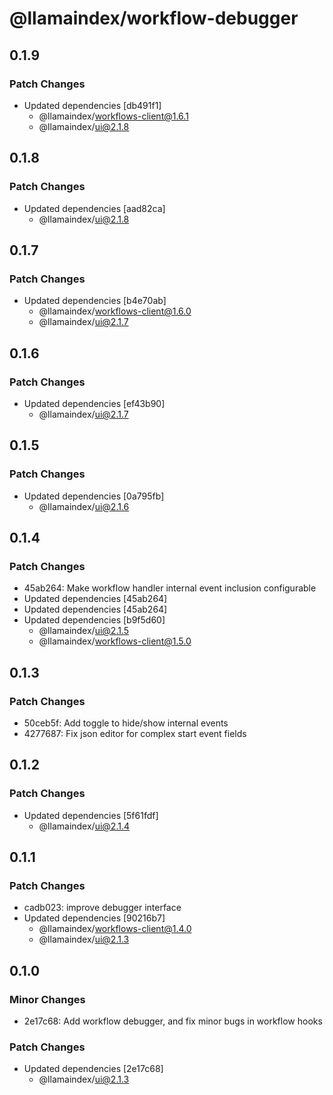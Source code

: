 # @llamaindex/workflow-debugger

## 0.1.9

### Patch Changes

- Updated dependencies [db491f1]
  - @llamaindex/workflows-client@1.6.1
  - @llamaindex/ui@2.1.8

## 0.1.8

### Patch Changes

- Updated dependencies [aad82ca]
  - @llamaindex/ui@2.1.8

## 0.1.7

### Patch Changes

- Updated dependencies [b4e70ab]
  - @llamaindex/workflows-client@1.6.0
  - @llamaindex/ui@2.1.7

## 0.1.6

### Patch Changes

- Updated dependencies [ef43b90]
  - @llamaindex/ui@2.1.7

## 0.1.5

### Patch Changes

- Updated dependencies [0a795fb]
  - @llamaindex/ui@2.1.6

## 0.1.4

### Patch Changes

- 45ab264: Make workflow handler internal event inclusion configurable
- Updated dependencies [45ab264]
- Updated dependencies [45ab264]
- Updated dependencies [b9f5d60]
  - @llamaindex/ui@2.1.5
  - @llamaindex/workflows-client@1.5.0

## 0.1.3

### Patch Changes

- 50ceb5f: Add toggle to hide/show internal events
- 4277687: Fix json editor for complex start event fields

## 0.1.2

### Patch Changes

- Updated dependencies [5f61fdf]
  - @llamaindex/ui@2.1.4

## 0.1.1

### Patch Changes

- cadb023: improve debugger interface
- Updated dependencies [90216b7]
  - @llamaindex/workflows-client@1.4.0
  - @llamaindex/ui@2.1.3

## 0.1.0

### Minor Changes

- 2e17c68: Add workflow debugger, and fix minor bugs in workflow hooks

### Patch Changes

- Updated dependencies [2e17c68]
  - @llamaindex/ui@2.1.3
